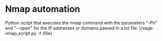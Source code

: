 # Nmap automation
Python script that executes the nmap command with the parameters "-Pn" and "--open" for the IP addresses or domains passed in a txt file.
  Usage:
nmap_script.py -f {file}

